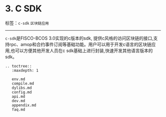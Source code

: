 # 3. C SDK

标签：``c-sdk`` ``区块链应用``

----------

`c-sdk`是FISCO-BCOS 3.0实现的c版本的sdk, 提供c风格的访问区块链的接口,支持rpc、amop和合约事件订阅等基础功能。用户可以用于开发c语言的区块链应用,也可以方便其他开发人员在c sdk基础上进行封装,快速开发其他语言版本的sdk。

```eval_rst
.. toctree::
   :maxdepth: 1

   env.md
   compile.md
   dylibs.md
   config.md
   api.md
   dev.md
   appendix.md
   faq.md
```
